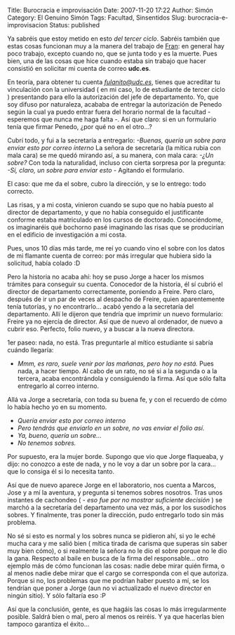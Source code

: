 Title: Burocracia e improvisación
Date: 2007-11-20 17:22
Author: Simón
Category: El Genuino Simón
Tags: Facultad, Sinsentidos
Slug: burocracia-e-improvisacion
Status: published

Ya sabréis que estoy metido en esto *del tercer ciclo*. Sabréis también
que estas cosas funcionan muy a la manera del trabajo de
[Fran](http://nozing.wordpress.com/): en general hay poco trabajo,
excepto cuando no, que se junta todo y es la muerte. Pues bien, una de
las cosas que hice cuando estaba sin trabajo que hacer consistió en
solicitar mi cuenta de correo **udc.es**.

En teoría, para obtener tu cuenta *fulanito@udc.es*, tienes que
acreditar tu vinculación con la universidad ( en mi caso, lo de
estudiante de tercer ciclo ) presentando para ello la autorización del
jefe de departamento. Yo, que soy difuso por naturaleza, acababa de
entregar la autorización de Penedo según la cual ya puedo entrar fuera
del horario normal de la facultad - esperemos que nunca me haga falta -.
Así que claro: si en un formulario tenía que firmar Penedo, ¿por qué no
en el otro...?

Cubrí todo, y fui a la secretaría a entregarlo:
*-Buenas, quería un sobre para enviar esto por correo interno*
La señora de secretaría (la mítica rubia con mala cara) se me quedó
mirando así, a su manera, con mala cara:
*-¿Un sobre?*
Con toda la naturalidad, incluso con cierta sorpresa por la pregunta:
*-Sí, claro, un sobre para enviar esto -* Agitando el formulario.

El caso: que me da el sobre, cubro la dirección, y se lo entrego: todo
correcto.

Las risas, y a mi costa, vinieron cuando se supo que no había puesto al
director de departamento, y que no había conseguido el justificante
conforme estaba matriculado en los cursos de doctorado. Conociéndome, os
imaginaréis qué bochorno pasé imaginando las risas que se producirían en
el edificio de investigación a mi costa.

Pues, unos 10 días más tarde, me reí yo cuando vino el sobre con los
datos de mi flamante cuenta de correo: por más irregular que hubiera
sido la solicitud, había colado :D

Pero la historia no acaba ahí: hoy se puso Jorge a hacer los mismos
trámites para conseguir su cuenta. Conocedor de la historia, él sí
cubrió el director de departamento correctamente, poniendo a Freire.
Pero claro, después de ir un par de veces al despacho de Freire, quien
aparentemente tenía tutorías, y no encontrarlo... acabó yendo a la
secretaría del departamento. Allí le dijeron que tendría que imprimir un
nuevo formulario: Freire ya no ejercía de director. Así que de nuevo al
ordenador, de nuevo a cubrir eso. Perfecto, folio nuevo, y a buscar a la
nueva directora.

1er paseo: nada, no está. Tras preguntarle al mítico estudiante si
sabría cuándo llegaría:
- *Mmm, es raro, suele venir por las mañanas, pero hoy no está.*
Pues nada, a hacer tiempo. Al cabo de un rato, no sé si a la segunda o a
la tercera, acaba encontrándola y consiguiendo la firma. Así que sólo
falta entregarlo al correo interno.

Allá va Jorge a secretaría, con toda su buena fe, y con el recuerdo de
cómo lo había hecho yo en su momento.
- *Quería enviar esto por correo interno*
- *Pero tendrás que enviarlo en un sobre, no vas enviar el folio así.*
- *Ya, bueno, quería un sobre...*
- *No tenemos sobres.*

Por supuesto, era la mujer borde. Supongo que vio que Jorge flaqueaba, y
dijo: no conozco a este de nada, y no le voy a dar un sobre por la
cara... que lo consiga él si lo necesita tanto.

Así que de nuevo aparece Jorge en el laboratorio, nos cuenta a Marcos,
Jose y a mí la aventura, y pregunta si tenemos sobres nosotros. Tras
unos instantes de cachondeo ( - *eso fue por no mostrar suficiente
decisión* ) se marchó a la secretaría del departamento una vez más, a
por los susodichos sobres. Y finalmente, tras poner la dirección, pudo
entregarlo todo sin más problema.

No sé si esto es normal y los sobres nunca se pidieron ahí, si yo le
eché mucha cara y me salió bien ( mítica tirada de carisma que superas
sin saber muy bien cómo), o si realmente la señora no le dio el sobre
porque no le dio la gana. Respecto al baile en busca de la firma del
responsable... otro ejemplo más de cómo funcionan las cosas: nadie debe
mirar quién firma, o al menos nadie debe mirar que el cargo se
corresponda con el que autoriza. Porque si no, los problemas que me
podrían haber puesto a mí, se los tendrían que poner a Jorge (aun no vi
actualizado el nuevo director en ningún sitio). Y sólo faltaría eso :P

Así que la conclusión, gente, es que hagáis las cosas lo más
irregularmente posible. Saldrá bien o mal, pero al menos os reiréis. Y
ya que hacerlas bien tampoco garantiza el éxito...
